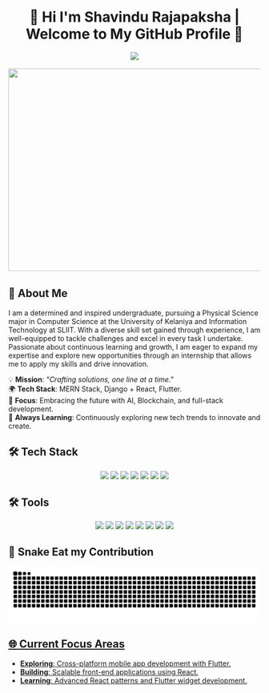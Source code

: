 <h1 align="center">🌟 Hi I'm Shavindu Rajapaksha | Welcome to My GitHub Profile 🌟</h1>


<p align="center">
  <img src="https://readme-typing-svg.herokuapp.com?font=Fira+Code&size=24&duration=3000&pause=1000&color=29F7C0&width=800&lines=Full-Stack+Developer+%7C+Mobile+App+Developer;Passionate+about+Building+Scalable+Apps+and+Systems;Exploring+AI%2C+Blockchain%2C+and+Web3+Technologies;Continuous+Learning+and+Personal+Growth+🚀">
</p>



<p align="center">
  <img src="https://media.giphy.com/media/f3iwJFOVOwuy7K6FFw/giphy.gif" width="720" height="405" />
</p>



## 🚀 About Me  

I am a determined and inspired undergraduate, pursuing a Physical Science major in Computer Science at the University of Kelaniya and Information Technology at SLIIT. With a diverse skill set gained through experience, I am well-equipped to tackle challenges and excel in every task I undertake. Passionate about continuous learning and growth, I am eager to expand my expertise and explore new opportunities through an internship that allows me to apply my skills and drive innovation.

💡 **Mission**: _"Crafting solutions, one line at a time."_  
🌍 **Tech Stack**: MERN Stack, Django + React, Flutter.  
🎯 **Focus**: Embracing the future with AI, Blockchain, and full-stack development.  
🚀 **Always Learning**: Continuously exploring new tech trends to innovate and create.  



## 🛠️ **Tech Stack**  

<p align="center">
  <img src="https://img.shields.io/badge/JavaScript-F7DF1E?style=for-the-badge&logo=javascript&logoColor=black" />
  <img src="https://img.shields.io/badge/Node.js-339933?style=for-the-badge&logo=nodedotjs&logoColor=white" />
  <img src="https://img.shields.io/badge/React-61DAFB?style=for-the-badge&logo=react&logoColor=black" />
  <img src="https://img.shields.io/badge/Flutter-02569B?style=for-the-badge&logo=flutter&logoColor=white" />
  <img src="https://img.shields.io/badge/Express.js-4B4B4B?style=for-the-badge&logo=express&logoColor=white" />
  <img src="https://img.shields.io/badge/Git-F05032?style=for-the-badge&logo=git&logoColor=white" />
  <img src="https://img.shields.io/badge/Docker-2496ED?style=for-the-badge&logo=docker&logoColor=white" />
</p>


## 🛠️ **Tools**

<p align="center">
  <img src="https://img.shields.io/badge/VS_Code-007ACC?style=for-the-badge&logo=visual-studio-code&logoColor=white" />
  <img src="https://img.shields.io/badge/Android_Studio-3DDC84?style=for-the-badge&logo=android-studio&logoColor=white" />
  <img src="https://img.shields.io/badge/Xcode-147EFB?style=for-the-badge&logo=xcode&logoColor=white" />
  <img src="https://img.shields.io/badge/Figma-F24E1E?style=for-the-badge&logo=figma&logoColor=white" />
  <img src="https://img.shields.io/badge/IntelliJ-AB00FF?style=for-the-badge&logo=intellij-idea&logoColor=white" />
    <img src="https://img.shields.io/badge/Postman-FF6C37?style=for-the-badge&logo=postman&logoColor=white" />
  <img src="https://img.shields.io/badge/Eclipse-2C2255?style=for-the-badge&logo=eclipse&logoColor=white" />
  <img src="https://img.shields.io/badge/Jira-0052CC?style=for-the-badge&logo=jira&logoColor=white" />
</p>


## 🐍 **Snake Eat my Contribution** 
<p align="center">
  <a href="https://github.com/IT20272654/">
<img alt="snake eating my contributions" src="https://raw.githubusercontent.com/DNXEMPIRE-1/DNXEMPIRE-1/output/github-snake-darkBlue.svg" />
<br />
</p>


## 🌐 **Current Focus Areas**  

- **Exploring**: Cross-platform mobile app development with Flutter.  
- **Building**: Scalable front-end applications using React.  
- **Learning**: Advanced React patterns and Flutter widget development.  









